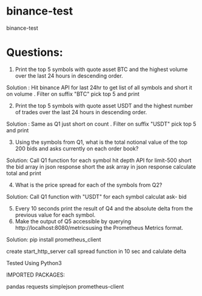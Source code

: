 # binance-test
binance-test


# Questions:
1. Print the top 5 symbols with quote asset BTC and the highest volume over the last 24 hours in descending order.

Solution : 
Hit binance API for last 24hr to get list of all symbols and short it on volume . 
Filter on suffix "BTC"
pick top 5 and print 


2. Print the top 5 symbols with quote asset USDT and the highest number of trades over the last 24 hours in descending order.

Solution : 
Same as Q1 just short on count .
Filter on suffix "USDT"
pick top 5 and print 


3. Using the symbols from Q1, what is the total notional value of the top 200 bids and asks currently on each order book?

Solution:
Call Q1 function
for each symbol hit depth API for limit-500
short the bid array in json response
short the ask array in json response
calculate total and print

4. What is the price spread for each of the symbols from Q2?

Solution:
Call Q1 function with "USDT"
for each symbol calculat ask- bid


5. Every 10 seconds print the result of Q4 and the absolute delta from the previous value for each symbol.
6. Make the output of Q5 accessible by querying http://localhost:8080/metricsusing the Prometheus Metrics format.

Solution:
pip install prometheus_client

create start_http_server
call spread function in 10 sec and calulate delta



Tested Using Python3

IMPORTED PACKAGES:

pandas
requests
simplejson
prometheus-client

